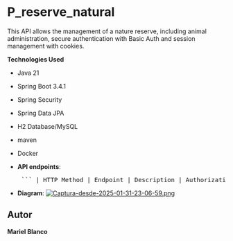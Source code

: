 # P_reserve_natural

This API allows the management of a nature reserve, including animal administration, secure authentication with Basic Auth and session management with cookies.


**Technologies Used**

  - Java 21
  - Spring Boot 3.4.1
  - Spring Security
  - Spring Data JPA
  - H2 Database/MySQL
  - maven
  - Docker

- **API endpoints**:

  <pre> ``` | HTTP Method | Endpoint | Description | Authorization | |------------|---------------------------|---------------------------------------------------|--------------| | GET | /api/animals | Get a paginated list of all animals (max 20) | Public | | GET | /api/animals/family/{name} | Get animals by family (max 10) | Public | | GET | /api/animals/country/{name}| Get animals by country (no pagination) | Public | | GET | /api/animals/type/{name} | Get animals by type and family | Public | | GET | /api/animals/count | Get the total number of animals | Admin | | GET | /api/animals/{name} | Get a specific animal by name | Admin | | POST | /api/animals | Add a new animal | Admin | | PUT | /api/animals/{id} | Update an existing animal | Admin | | DELETE | /api/animals/{id} | Delete an animal | Admin | | POST | /api/auth/login | Authenticate and get session cookies | Public | | POST | /api/auth/logout | Logout and clear session cookies | Public | ``` </pre>

- **Diagram**:
[![Captura-desde-2025-01-31-23-06-59.png](https://i.postimg.cc/g2YKLB5k/Captura-desde-2025-01-31-23-06-59.png)](https://postimg.cc/BXVFdN4d)
    

## Autor

**Mariel Blanco**
